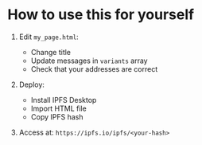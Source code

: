 # How to use this for yourself

1. Edit `my_page.html`:
   - Change title
   - Update messages in `variants` array
   - Check that your addresses are correct

2. Deploy:
   - Install IPFS Desktop
   - Import HTML file
   - Copy IPFS hash

3. Access at:
   `https://ipfs.io/ipfs/<your-hash>`
